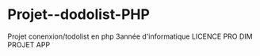 # Projet--dodolist-PHP
Projet conenxion/todolist en php
3année d'informatique LICENCE PRO DIM
PROJET APP
